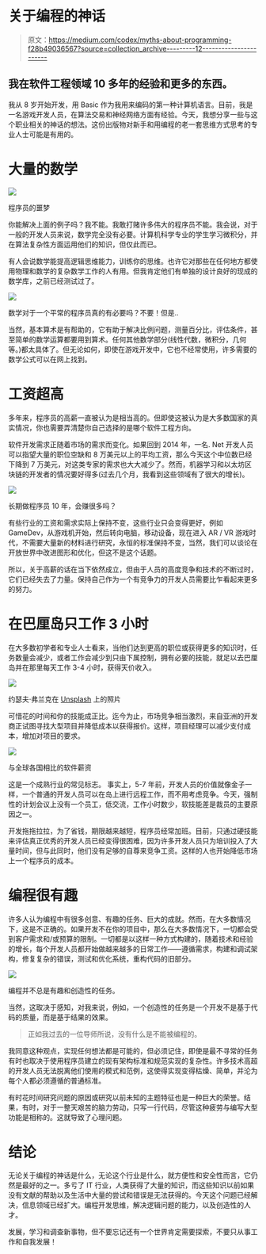 # 关于编程的神话

> 原文：<https://medium.com/codex/myths-about-programming-f28b49036567?source=collection_archive---------12----------------------->

## 我在软件工程领域 10 多年的经验和更多的东西。

我从 8 岁开始开发，用 Basic 作为我用来编码的第一种计算机语言。目前，我是一名游戏开发人员，在算法交易和神经网络方面有经验。今天，我想分享一些与这个职业相关的神话的想法。这份出版物对新手和用编程的老一套思维方式思考的专业人士可能是有用的。

# 大量的数学

![](img/2a1abe4359e93f37ed335ad86f04d4e3.png)

程序员的噩梦

你能解决上面的例子吗？我不能。我敢打赌许多伟大的程序员不能。我会说，对于一般的开发人员来说，数学完全没有必要。计算机科学专业的学生学习微积分，并在算法复杂性方面运用他们的知识，但仅此而已。

有人会说数学能提高逻辑思维能力，训练你的思维。也许它对那些在任何地方都使用物理和数学的复杂数学工作的人有用。但我肯定他们有单独的设计良好的现成的数学库，之前已经测试过了。

![](img/394de139a2074c500dc9bd93956b7a2a.png)

数学对于一个平常的程序员真的有必要吗？不要！但是..

当然，基本算术是有帮助的，它有助于解决比例问题，测量百分比，评估条件，甚至简单的数学运算都要用到算术。任何其他数学部分(线性代数，微积分，几何等。)都太具体了。但无论如何，即使在游戏开发中，它也不经常使用，许多需要的数学公式可以在网上找到。

# 工资超高

多年来，程序员的高薪一直被认为是相当高的。但即使这被认为是大多数国家的真实情况，你也需要弄清楚你自己选择的是哪个软件工程方向。

软件开发需求正随着市场的需求而变化。如果回到 2014 年，一名. Net 开发人员可以指望大量的职位空缺和 8 万美元以上的平均工资，那么今天这个中位数已经下降到 7 万美元，对这类专家的需求也大大减少了。然而，机器学习和以太坊区块链的开发者的情况要好得多(过去几个月，我看到这些领域有了很大的增长)。

![](img/0b6f56ecee1c8a4dcb02d6d243a38561.png)

长期做程序员 10 年，会赚很多吗？

有些行业的工资和需求实际上保持不变，这些行业只会变得更好，例如 GameDev，从游戏机开始，然后转向电脑，移动设备，现在进入 AR / VR 游戏时代，不需要大量新的材料进行研究，永恒的标准保持不变，当然，我们可以谈论在开放世界中改进图形和优化，但这不是这个话题。

所以，关于高薪的话在当下依然成立，但由于人员的高度竞争和技术的不断过时，它们已经失去了力量。保持自己作为一个有竞争力的开发人员需要比乍看起来更多的努力。

# 在巴厘岛只工作 3 小时

在大多数初学者和专业人士看来，当他们达到更高的职位或获得更多的知识时，任务数量会减少，或者工作会减少到只由下属控制，拥有必要的技能，就足以去巴厘岛并在那里每天工作 3-4 小时，获得天价收入。

![](img/e088e5a3273f90c7d97f305934151cd3.png)

约瑟夫·弗兰克在 [Unsplash](https://unsplash.com/s/photos/freelance) 上的照片

可惜花的时间和你的技能成正比。迄今为止，市场竞争相当激烈，来自亚洲的开发商正试图寻找大型项目并降低成本以获得报价。这样，项目经理可以减少支付成本，增加对项目的要求。

![](img/f0ebac3fc3958b74b297d03de1e209fe.png)

与全球各国相比的软件薪资

这是一个成熟行业的常见标志。
事实上，5-7 年前，开发人员的价值就像金子一样，一个普通的开发人员可以在岛上进行远程工作，而不用考虑竞争。今天，强制性的计划会议上没有一个员工，低交流，工作小时数少，软技能差是裁员的主要原因之一。

开发拖拖拉拉，为了省钱，期限越来越短，程序员经常加班。目前，只通过硬技能来评估真正优秀的开发人员已经变得很困难，因为许多开发人员只为培训投入了大量时间，但与此同时，他们没有足够的自尊来竞争工资。这样的人也开始降低市场上一个程序员的成本。

# 编程很有趣

许多人认为编程中有很多创意、有趣的任务、巨大的成就。然而，在大多数情况下，这是不正确的。如果开发不在你的项目中，那么在大多数情况下，一切都会受到客户需求和/或预算的限制。一切都是以这样一种方式构建的，随着技术和经验的增长，每个开发人员都开始做越来越多的日常工作——遵循需求，构建和调试架构，修复复杂的错误，测试和优化系统，重构代码的旧部分。

![](img/5bf3e31e03dd18176fdb9a6734e77d69.png)

编程并不总是有趣和创造性的任务。

当然，这取决于感知，对我来说，例如，一个创造性的任务是一个开发不是基于代码的质量，而是基于结果的效果。

> 正如我过去的一位导师所说，没有什么是不能被编程的。

我同意这种观点，实现任何想法都是可能的，但必须记住，即使是最不寻常的任务有时也取决于使用程序员建立的现有架构标准和规范实现的复杂性。许多技术高超的开发人员无法脱离他们使用的模式和范例，这使得实现变得枯燥、简单，并沦为每个人都必须遵循的普通标准。

有时花时间研究问题的原因或研究以前未知的主题特征也是一种巨大的荣誉。结果，有时，对于一整天艰苦的脑力劳动，只写一行代码，尽管这种疲劳与编写大型功能是相称的。这就导致了心理问题。

# 结论

无论关于编程的神话是什么，无论这个行业是什么，就方便性和安全性而言，它仍然是最好的之一。多亏了 IT 行业，人类获得了大量的知识，而这些知识以前如果没有文献的帮助以及生活中大量的尝试和错误是无法获得的。今天这个问题已经解决，信息领域已经扩大。编程开发思维，解决逻辑问题的能力，以及创造性的人才。

发展，学习和调查新事物，但不要忘记还有一个世界肯定需要探索，不要只从事工作和自我发展！